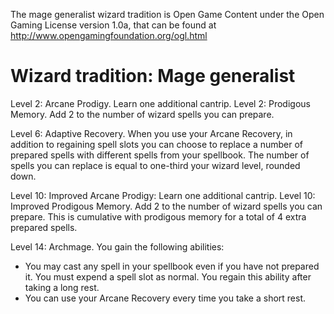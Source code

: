 The mage generalist wizard tradition is Open Game Content under the
Open Gaming License version 1.0a, that can be found at
http://www.opengamingfoundation.org/ogl.html

Wizard tradition: Mage generalist
======================

Level 2: Arcane Prodigy. Learn one additional cantrip.
Level 2: Prodigous Memory. Add 2 to the number of wizard spells you can prepare.

Level 6: Adaptive Recovery. When you use your Arcane Recovery, in
addition to regaining spell slots you can choose to replace a number
of prepared spells with different spells from your spellbook. The
number of spells you can replace is equal to one-third your wizard
level, rounded down.

Level 10: Improved Arcane Prodigy: Learn one additional cantrip.
Level 10: Improved Prodigous Memory. Add 2 to the number of wizard
spells you can prepare. This is cumulative with prodigous memory for a total
of 4 extra prepared spells.

Level 14: Archmage. You gain the following abilities:
  * You may cast any spell in your spellbook even if you have not
    prepared it. You must expend a spell slot as normal. You regain
    this ability after taking a long rest.
  * You can use your Arcane Recovery every time you take a short rest.
